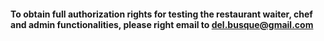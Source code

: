 #### To obtain full authorization rights for testing the restaurant waiter, chef and admin functionalities, please right email to del.busque@gmail.com
